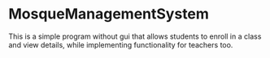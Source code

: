 # MosqueManagementSystem
This is a simple program without gui that allows students to enroll in a class and view details, while implementing functionality for teachers too.
